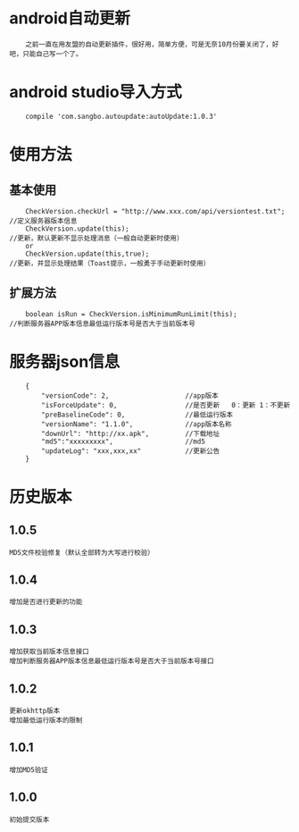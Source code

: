 # android自动更新

        之前一直在用友盟的自动更新插件，很好用，简单方便，可是无奈10月份要关闭了，好吧，只能自己写一个了。

# android studio导入方式

        compile 'com.sangbo.autoupdate:autoUpdate:1.0.3'
        
# 使用方法
## 基本使用

        CheckVersion.checkUrl = "http://www.xxx.com/api/versiontest.txt";     //定义服务器版本信息
        CheckVersion.update(this);                                            //更新，默认更新不显示处理消息（一般自动更新时使用）
        or
        CheckVersion.update(this,true);                                       //更新，并显示处理结果（Toast提示，一般勇于手动更新时使用）

## 扩展方法

        boolean isRun = CheckVersion.isMinimumRunLimit(this);                 //判断服务器APP版本信息最低运行版本号是否大于当前版本号

# 服务器json信息

        {
            "versionCode": 2,                   //app版本
            "isForceUpdate": 0,                 //是否更新   0：更新 1：不更新
            "preBaselineCode": 0,               //最低运行版本
            "versionName": "1.1.0",             //app版本名称
            "downUrl": "http://xx.apk",         //下载地址
            "md5":"xxxxxxxxx",                  //md5
            "updateLog": "xxx,xxx,xx"           //更新公告
        }
        
        
# 历史版本

## 1.0.5

    MD5文件校验修复（默认全部转为大写进行校验）


## 1.0.4

    增加是否进行更新的功能


## 1.0.3

    增加获取当前版本信息接口
    增加判断服务器APP版本信息最低运行版本号是否大于当前版本号接口

## 1.0.2

    更新okhttp版本
    增加最低运行版本的限制

## 1.0.1

    增加MD5验证

##  1.0.0

    初始提交版本
    